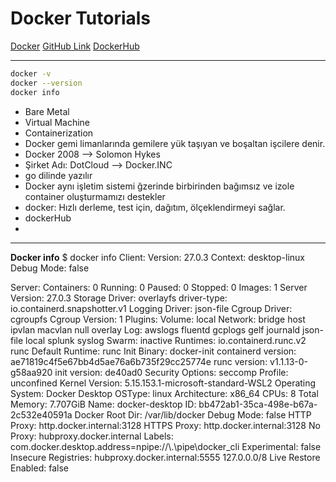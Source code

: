 # Docker Tutorials 
[Docker](https://docker.com/)
[GitHub Link](https://github.com/ayse-ozturk/dockerWorkshop)
[DockerHub](https://hub.docker.com/)

---


```sh
docker -v 
docker --version 
docker info
```

- Bare Metal
- Virtual Machine 
- Containerization 
- Docker gemi limanlarında gemilere yük taşıyan ve boşaltan  işcilere denir. 
- Docker 2008 --> Solomon Hykes 
- Şirket Adı: DotCloud --> Docker.INC
- go dilinde yazılır
- Docker aynı işletim sistemi ğzerinde birbirinden bağımsız ve izole container oluşturmamızı destekler 
- docker: Hızlı derleme, test için, dağıtım, ölçeklendirmeyi sağlar. 
- dockerHub
- 

---
**Docker info**
$ docker info
Client:
 Version:    27.0.3
 Context:    desktop-linux
 Debug Mode: false

Server:
 Containers: 0
  Running: 0
  Paused: 0
  Stopped: 0
 Images: 1
 Server Version: 27.0.3
 Storage Driver: overlayfs
  driver-type: io.containerd.snapshotter.v1
 Logging Driver: json-file
 Cgroup Driver: cgroupfs
 Cgroup Version: 1
 Plugins:
  Volume: local
  Network: bridge host ipvlan macvlan null overlay
  Log: awslogs fluentd gcplogs gelf journald json-file local splunk syslog
 Swarm: inactive
 Runtimes: io.containerd.runc.v2 runc
 Default Runtime: runc
 Init Binary: docker-init
 containerd version: ae71819c4f5e67bb4d5ae76a6b735f29cc25774e
 runc version: v1.1.13-0-g58aa920
 init version: de40ad0
 Security Options:
  seccomp
   Profile: unconfined
 Kernel Version: 5.15.153.1-microsoft-standard-WSL2
 Operating System: Docker Desktop
 OSType: linux
 Architecture: x86_64
 CPUs: 8
 Total Memory: 7.707GiB
 Name: docker-desktop
 ID: bb472ab1-35ca-498e-b67a-2c532e40591a
 Docker Root Dir: /var/lib/docker
 Debug Mode: false
 HTTP Proxy: http.docker.internal:3128
 HTTPS Proxy: http.docker.internal:3128
 No Proxy: hubproxy.docker.internal
 Labels:
  com.docker.desktop.address=npipe://\\.\pipe\docker_cli
 Experimental: false
 Insecure Registries:
  hubproxy.docker.internal:5555
  127.0.0.0/8
 Live Restore Enabled: false

